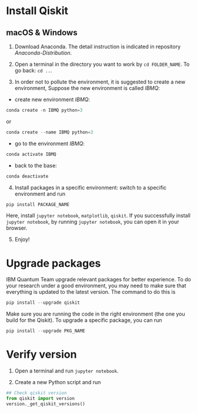 # Install Qiskit
## macOS & Windows
1. Download Anaconda. The detail instruction is indicated in repository *Anaconda-Distribution*.
2. Open a terminal in the directory you want to work by `cd FOLDER_NAME`. To go back: `cd ..`.

3. In order not to pollute the environment, it is suggested to create a new environment, Suppose the new environment is called *IBMQ*:
  - create new environment *IBMQ*:
```javascript
conda create -n IBMQ python=3
```

or

```javascript
conda create --name IBMQ python=3
```
   - go to the environment *IBMQ*: 
```javascript
conda activate IBMQ
```
   - back to the base: 
 ```javascript
conda deactivate
```

4. Install packages in a specific environment: switch to a specific environment and run
```javascript
pip install PACKAGE_NAME
```
Here, install `jupyter notebook`, `matplotlib`, `qiskit`. If you successfully install `jupyter notebook`, by running `jupyter notebook`, you can open it in your browser.

5. Enjoy!


# Upgrade packages
IBM Quantum Team upgrade relevant packages for better experience. To do your research under a good environment, you may need to make sure that everything is updated to the latest version. The command to do this is
```javascript
pip install --upgrade qiskit
```
Make sure you are running the code in the right environment (the one you build for the Qiskit). To upgrade a specific package, you can run
```javascript
pip install --upgrade PKG_NAME
```


# Verify version
1. Open a terminal and run `jupyter notebook`. 

2. Create a new Python script and run
```python
## Check qiskit version
from qiskit import version
version._get_qiskit_versions()
```


